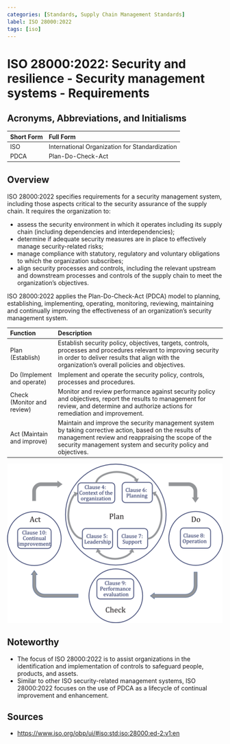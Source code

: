 ```yaml
---
categories: [Standards, Supply Chain Management Standards]
label: ISO 28000:2022
tags: [iso]
---
```


# ISO 28000:2022: Security and resilience - Security management systems - Requirements

## Acronyms, Abbreviations, and Initialisms

Short Form | Full Form
:--- | :---
ISO | International Organization for Standardization
PDCA | Plan-Do-Check-Act

## Overview

ISO 28000:2022 specifies requirements for a security management system, including those aspects critical to the security assurance of the supply chain. It requires the organization to:

- assess the security environment in which it operates including its supply chain (including dependencies and interdependencies);
- determine if adequate security measures are in place to effectively manage security-related risks;
- manage compliance with statutory, regulatory and voluntary obligations to which the organization subscribes;
- align security processes and controls, including the relevant upstream and downstream processes and controls of the supply chain to meet the organization’s objectives.

ISO 28000:2022 applies the Plan-Do-Check-Act (PDCA) model to planning, establishing, implementing, operating, monitoring, reviewing, maintaining and continually improving the effectiveness of an organization’s security management system.

Function | Description
:--- | :---
Plan (Establish) | Establish security policy, objectives, targets, controls, processes and procedures relevant to improving security in order to deliver results that align with the organization’s overall policies and objectives.
Do (Implement and operate) | Implement and operate the security policy, controls, processes and procedures.
Check (Monitor and review) | Monitor and review performance against security policy and objectives, report the results to management for review, and determine and authorize actions for remediation and improvement.
Act (Maintain and improve) | Maintain and improve the security management system by taking corrective action, based on the results of management review and reappraising the scope of the security management system and security policy and objectives.

![PDCA Applied to ISMS](/static/pdca-applied-to-isms.png)

## Noteworthy

- The focus of ISO 28000:2022 is to assist organizations in the identification and implementation of controls to safeguard people, products, and assets.
- Similar to other ISO security-related management systems, ISO 28000:2022 focuses on the use of PDCA as a lifecycle of continual improvement and enhancement.

## Sources

- https://www.iso.org/obp/ui/#iso:std:iso:28000:ed-2:v1:en